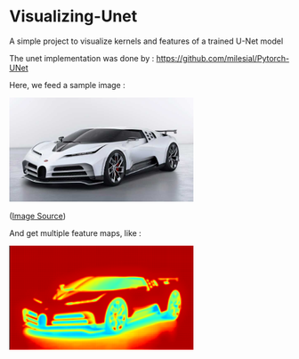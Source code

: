 # Visualizing-Unet

A simple project to visualize kernels and features of a trained U-Net model

The unet implementation was done by : https://github.com/milesial/Pytorch-UNet

Here, we feed a sample image : 

<img src="https://raw.githubusercontent.com/joybanerjee08/Visualizing-Unet/master/bugatti-centodieci-feature-image.jpg" width="331" height="187">

([Image Source](https://www.indiatimes.com/auto/current/rs-64-crore-for-380-kmph-top-speed-and-a-bugatti-badge-here-is-the-all-new-bugatti-centodieci-374374.html))

And get multiple feature maps, like :

![Feature](feature_sample1.png)
